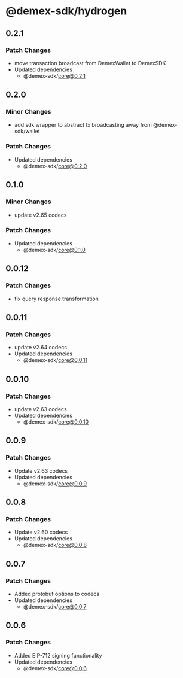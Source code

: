 # @demex-sdk/hydrogen

## 0.2.1

### Patch Changes

- move transaction broadcast from DemexWallet to DemexSDK
- Updated dependencies
  - @demex-sdk/core@0.2.1

## 0.2.0

### Minor Changes

- add sdk wrapper to abstract tx broadcasting away from @demex-sdk/wallet

### Patch Changes

- Updated dependencies
  - @demex-sdk/core@0.2.0

## 0.1.0

### Minor Changes

- update v2.65 codecs

### Patch Changes

- Updated dependencies
  - @demex-sdk/core@0.1.0

## 0.0.12

### Patch Changes

- fix query response transformation

## 0.0.11

### Patch Changes

- update v2.64 codecs
- Updated dependencies
  - @demex-sdk/core@0.0.11

## 0.0.10

### Patch Changes

- update v2.63 codecs
- Updated dependencies
  - @demex-sdk/core@0.0.10

## 0.0.9

### Patch Changes

- Update v2.63 codecs
- Updated dependencies
  - @demex-sdk/core@0.0.9

## 0.0.8

### Patch Changes

- Update v2.60 codecs
- Updated dependencies
  - @demex-sdk/core@0.0.8

## 0.0.7

### Patch Changes

- Added protobuf options to codecs
- Updated dependencies
  - @demex-sdk/core@0.0.7

## 0.0.6

### Patch Changes

- Added EIP-712 signing functionality
- Updated dependencies
  - @demex-sdk/core@0.0.6
